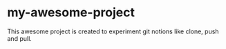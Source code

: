 # my-awesome-project

This awesome project is created to experiment git notions like clone, push and pull.
